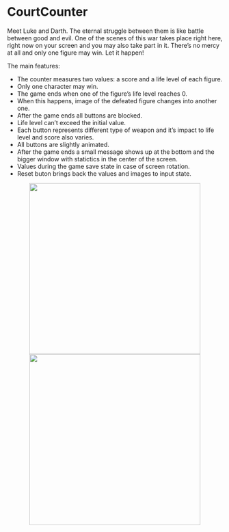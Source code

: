 # CourtCounter

Meet Luke and Darth. The eternal struggle between them is like battle between good and evil. One of the scenes of this war takes place right here, right now on your screen and you may also take part in it. There’s no mercy at all and only one figure may win. Let it happen!

The main features:

- The counter measures two values: a score and a life level of each figure.
- Only one character may win.
- The game ends when one of the figure’s life level reaches 0.
- When this happens, image of the defeated figure changes into another one.
- After the game ends all buttons are blocked.
- Life level can’t exceed the initial value.
- Each button represents different type of weapon and it’s impact to life level and score also varies.
- All buttons are slightly animated.
- After the game ends a small message shows up at the bottom and the bigger window with statictics in the center of the screen.
- Values during the game save state in case of screen rotation.
- Reset buton brings back the values and images to input state. 

<p align="middle">
  <img src="../master/app/src/main/res/Portrait_counter.jpg" width="400" />
  <img src="../master/app/src/main/res/Portrait with messages.jpg" width="400" /> 
</p>
